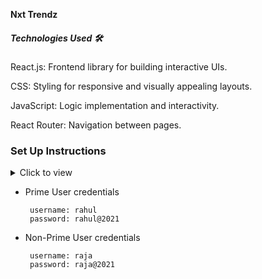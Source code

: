 **Nxt Trendz**

<h5>Technologies Used 🛠️</h5>
<p>React.js: Frontend library for building interactive UIs.</p>
<p>CSS: Styling for responsive and visually appealing layouts.</p>
<p>JavaScript: Logic implementation and interactivity.</p>
<p>React Router: Navigation between pages.</p>

### Set Up Instructions

<details>
<summary>Click to view</summary>

- Download dependencies by running `npm install`
- Start up the app using `npm start`
</details>

- Prime User credentials

  ```text
   username: rahul
   password: rahul@2021
  ```

- Non-Prime User credentials

  ```text
   username: raja
   password: raja@2021
  ```

</details>


